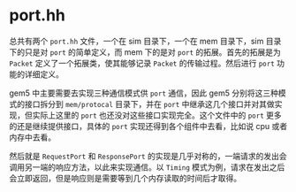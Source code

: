 # port.hh

总共有两个 `port.hh` 文件，一个在 sim 目录下，一个在 mem 目录下，sim 目录下的只是对 `port` 的简单定义，而 mem 下的是对 `port` 的拓展。首先的拓展是为 `Packet` 定义了一个拓展类，使其能够记录 `Packet` 的传输过程。然后进行 `port` 功能的详细定义。

gem5 中主要需要去实现三种通信模式供 `port` 通信，因此 gem5 分别将这三种模式的接口拆分到 `mem/protocal` 目录下，并在 `port` 中继承这几个接口并对其做实现，但实际上这里的 `port` 也还没对这些接口实现完全。这个文件中的 `port` 更多的还是继续提供接口，具体的 `port` 实现还得到各个组件中去看，比如说 cpu 或者内存中去看。

然后就是 `RequestPort` 和 `ResponsePort` 的实现是几乎对称的，一端请求的发出会调用另一端的响应方法，以此来实现通信。以 `Timing` 模式为例，请求在发出之后会立即返回，但是响应则是需要等到几个内存读取的时间后才取得。

